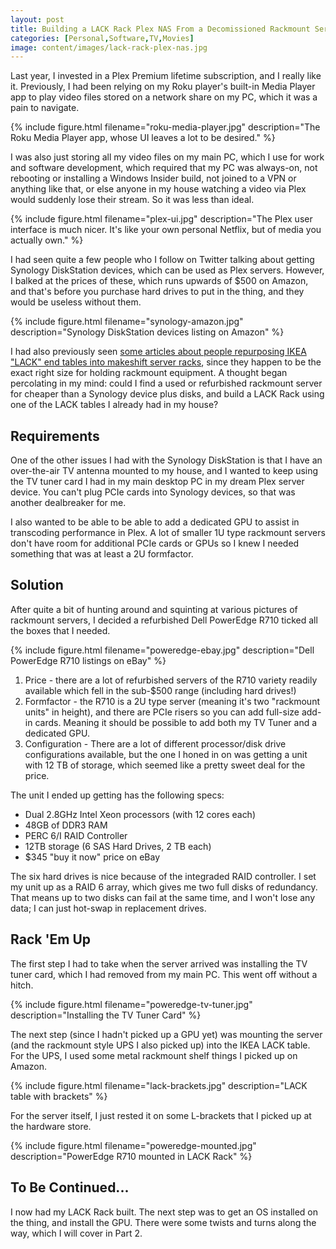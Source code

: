 ```yaml
---
layout: post
title: Building a LACK Rack Plex NAS From a Decomissioned Rackmount Server, Part 1
categories: [Personal,Software,TV,Movies]
image: content/images/lack-rack-plex-nas.jpg
---
```


Last year, I invested in a Plex Premium lifetime subscription, and I really like it. Previously, I had been relying on my Roku player's built-in Media Player app to play video files stored on a network share on my PC, which it was a pain to navigate.

{% include figure.html filename="roku-media-player.jpg" description="The Roku Media Player app, whose UI leaves a lot to be desired." %}

I was also just storing all my video files on my main PC, which I use for work and software development, which required that my PC was always-on, not rebooting or installing a Windows Insider build, not joined to a VPN or anything like that, or else anyone in my house watching a video via Plex would suddenly lose their stream. So it was less than ideal.

{% include figure.html filename="plex-ui.jpg" description="The Plex user interface is much nicer. It's like your own personal Netflix, but of media you actually own." %}

I had seen quite a few people who I follow on Twitter talking about getting Synology DiskStation devices, which can be used as Plex servers. However, I balked at the prices of these, which runs upwards of $500 on Amazon, and that's before you purchase hard drives to put in the thing, and they would be useless without them.

{% include figure.html filename="synology-amazon.jpg" description="Synology DiskStation devices listing on Amazon" %}

I had also previously seen [some articles about people repurposing IKEA "LACK" end tables into makeshift server racks](https://www.instructables.com/id/lack-the-rack/), since they happen to be the exact right size for holding rackmount equipment. A thought began percolating in my mind: could I find a used or refurbished rackmount server for cheaper than a Synology device plus disks, and build a LACK Rack using one of the LACK tables I already had in my house?

## Requirements

One of the other issues I had with the Synology DiskStation is that I have an over-the-air TV antenna mounted to my house, and I wanted to keep using the TV tuner card I had in my main desktop PC in my dream Plex server device. You can't plug PCIe cards into Synology devices, so that was another dealbreaker for me. 

I also wanted to be able to be able to add a dedicated GPU to assist in transcoding performance in Plex. A lot of smaller 1U type rackmount servers don't have room for additional PCIe cards or GPUs so I knew I needed something that was at least a 2U formfactor.

## Solution

After quite a bit of hunting around and squinting at various pictures of rackmount servers, I decided a refurbished Dell PowerEdge R710 ticked all the boxes that I needed.

{% include figure.html filename="poweredge-ebay.jpg" description="Dell PowerEdge R710 listings on eBay" %}

1. Price - there are a lot of refurbished servers of the R710 variety readily available which fell in the sub-$500 range (including hard drives!)
2. Formfactor - the R710 is a 2U type server (meaning it's two "rackmount units" in height), and there are PCIe risers so you can add full-size add-in cards. Meaning it should be possible to add both my TV Tuner and a dedicated GPU.
3. Configuration - There are a lot of different processor/disk drive configurations available, but the one I honed in on was getting a unit with 12 TB of storage, which seemed like a pretty sweet deal for the price.

The unit I ended up getting has the following specs:

* Dual 2.8GHz Intel Xeon processors (with 12 cores each)
* 48GB of DDR3 RAM
* PERC 6/I RAID Controller
* 12TB storage (6 SAS Hard Drives, 2 TB each)
* $345 "buy it now" price on eBay

The six hard drives is nice because of the integraded RAID controller. I set my unit up as a RAID 6 array, which gives me two full disks of redundancy. That means up to two disks can fail at the same time, and I won't lose any data; I can just hot-swap in replacement drives.

## Rack 'Em Up

The first step I had to take when the server arrived was installing the TV tuner card, which I had removed from my main PC. This went off without a hitch.

{% include figure.html filename="poweredge-tv-tuner.jpg" description="Installing the TV Tuner Card" %}

The next step (since I hadn't picked up a GPU yet) was mounting the server (and the rackmount style UPS I also picked up) into the IKEA LACK table. For the UPS, I used some metal rackmount shelf things I picked up on Amazon. 

{% include figure.html filename="lack-brackets.jpg" description="LACK table with brackets" %}

For the server itself, I just rested it on some L-brackets that I picked up at the hardware store.

{% include figure.html filename="poweredge-mounted.jpg" description="PowerEdge R710 mounted in LACK Rack" %}

## To Be Continued...

I now had my LACK Rack built. The next step was to get an OS installed on the thing, and install the GPU. There were some twists and turns along the way, which I will cover in Part 2.
